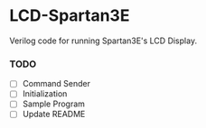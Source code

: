 # LCD-Spartan3E
Verilog code for running Spartan3E's LCD Display.

### TODO
- [ ] Command Sender
- [ ] Initialization
- [ ] Sample Program
- [ ] Update README
